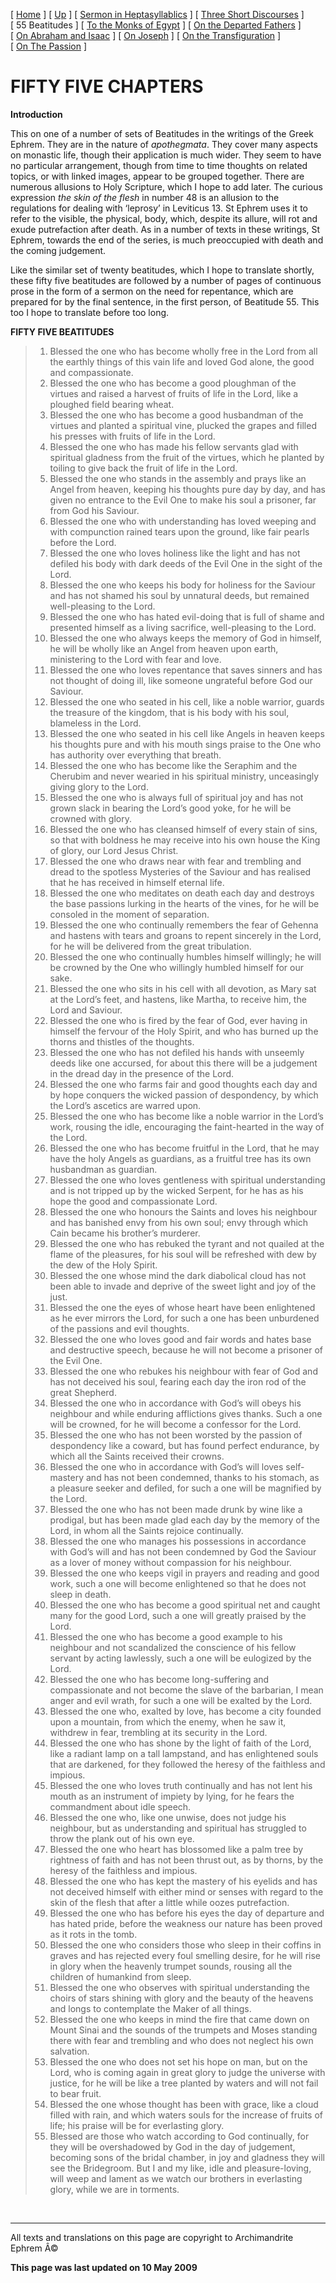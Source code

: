 \[ [Home](index.md) \] \[ [Up](ephrem.md) \] \[ [Sermon in Heptasyllablics](ser-hept.md) \] \[ [Three Short Discourses](3disc.md) \] \[ 55 Beatitudes \] \[ [To the Monks of Egypt](egypt-int.md) \] \[ [On the Departed Fathers](dead-pat.md) \] \[ [On Abraham and Isaac](AbrIsaac.md) \] \[ [On Joseph](on_joseph.md) \] \[ [On the Transfiguration](on_the_transfiguration.md) \] \[ [On The Passion](PassSer.md) \]

FIFTY FIVE CHAPTERS
===================

**Introduction**

This on one of a number of sets of Beatitudes in the writings of the Greek Ephrem. They are in the nature of *apothegmata*. They cover many aspects on monastic life, though their application is much wider. They seem to have no particular arrangement, though from time to time thoughts on related topics, or with linked images, appear to be grouped together. There are numerous allusions to Holy Scripture, which I hope to add later. The curious expression *the skin of the flesh* in number 48 is an allusion to the regulations for dealing with ‘leprosy’ in Leviticus 13. St Ephrem uses it to refer to the visible, the physical, body, which, despite its allure, will rot and exude putrefaction after death. As in a number of texts in these writings, St Ephrem, towards the end of the series, is much preoccupied with death and the coming judgement.

Like the similar set of twenty beatitudes, which I hope to translate shortly, these fifty five beatitudes are followed by a number of pages of continuous prose in the form of a sermon on the need for repentance, which are prepared for by the final sentence, in the first person, of Beatitude 55. This too I hope to translate before too long.

**FIFTY FIVE BEATITUDES**

> 1.  Blessed the one who has become wholly free in the Lord from all the earthly things of this vain life and loved God alone, the good and compassionate.
> 2.  Blessed the one who has become a good ploughman of the virtues and raised a harvest of fruits of life in the Lord, like a ploughed field bearing wheat.
> 3.  Blessed the one who has become a good husbandman of the virtues and planted a spiritual vine, plucked the grapes and filled his presses with fruits of life in the Lord.
> 4.  Blessed the one who has made his fellow servants glad with spiritual gladness from the fruit of the virtues, which he planted by toiling to give back the fruit of life in the Lord.
> 5.  Blessed the one who stands in the assembly and prays like an Angel from heaven, keeping his thoughts pure day by day, and has given no entrance to the Evil One to make his soul a prisoner, far from God his Saviour.
> 6.  Blessed the one who with understanding has loved weeping and with compunction rained tears upon the ground, like fair pearls before the Lord.
> 7.  Blessed the one who loves holiness like the light and has not defiled his body with dark deeds of the Evil One in the sight of the Lord.
> 8.  Blessed the one who keeps his body for holiness for the Saviour and has not shamed his soul by unnatural deeds, but remained well-pleasing to the Lord.
> 9.  Blessed the one who has hated evil-doing that is full of shame and presented himself as a living sacrifice, well-pleasing to the Lord.
> 10. Blessed the one who always keeps the memory of God in himself, he will be wholly like an Angel from heaven upon earth, ministering to the Lord with fear and love.
> 11. Blessed the one who loves repentance that saves sinners and has not thought of doing ill, like someone ungrateful before God our Saviour.
> 12. Blessed the one who seated in his cell, like a noble warrior, guards the treasure of the kingdom, that is his body with his soul, blameless in the Lord.
> 13. Blessed the one who seated in his cell like Angels in heaven keeps his thoughts pure and with his mouth sings praise to the One who has authority over everything that breath.
> 14. Blessed the one who has become like the Seraphim and the Cherubim and never wearied in his spiritual ministry, unceasingly giving glory to the Lord.
> 15. Blessed the one who is always full of spiritual joy and has not grown slack in bearing the Lord’s good yoke, for he will be crowned with glory.
> 16. Blessed the one who has cleansed himself of every stain of sins, so that with boldness he may receive into his own house the King of glory, our Lord Jesus Christ.
> 17. Blessed the one who draws near with fear and trembling and dread to the spotless Mysteries of the Saviour and has realised that he has received in himself eternal life.
> 18. Blessed the one who meditates on death each day and destroys the base passions lurking in the hearts of the vines, for he will be consoled in the moment of separation.
> 19. Blessed the one who continually remembers the fear of Gehenna and hastens with tears and groans to repent sincerely in the Lord, for he will be delivered from the great tribulation.
> 20. Blessed the one who continually humbles himself willingly; he will be crowned by the One who willingly humbled himself for our sake.
> 21. Blessed the one who sits in his cell with all devotion, as Mary sat at the Lord’s feet, and hastens, like Martha, to receive him, the Lord and Saviour.
> 22. Blessed the one who is fired by the fear of God, ever having in himself the fervour of the Holy Spirit, and who has burned up the thorns and thistles of the thoughts.
> 23. Blessed the one who has not defiled his hands with unseemly deeds like one accursed, for about this there will be a judgement in the dread day in the presence of the Lord.
> 24. Blessed the one who farms fair and good thoughts each day and by hope conquers the wicked passion of despondency, by which the Lord’s ascetics are warred upon.
> 25. Blessed the one who has become like a noble warrior in the Lord’s work, rousing the idle, encouraging the faint-hearted in the way of the Lord.
> 26. Blessed the one who has become fruitful in the Lord, that he may have the holy Angels as guardians, as a fruitful tree has its own husbandman as guardian.
> 27. Blessed the one who loves gentleness with spiritual understanding and is not tripped up by the wicked Serpent, for he has as his hope the good and compassionate Lord.
> 28. Blessed the one who honours the Saints and loves his neighbour and has banished envy from his own soul; envy through which Cain became his brother’s murderer.
> 29. Blessed the one who has rebuked the tyrant and not quailed at the flame of the pleasures, for his soul will be refreshed with dew by the dew of the Holy Spirit.
> 30. Blessed the one whose mind the dark diabolical cloud has not been able to invade and deprive of the sweet light and joy of the just.
> 31. Blessed the one the eyes of whose heart have been enlightened as he ever mirrors the Lord, for such a one has been unburdened of the passions and evil thoughts.
> 32. Blessed the one who loves good and fair words and hates base and destructive speech, because he will not become a prisoner of the Evil One.
> 33. Blessed the one who rebukes his neighbour with fear of God and has not deceived his soul, fearing each day the iron rod of the great Shepherd.
> 34. Blessed the one who in accordance with God’s will obeys his neighbour and while enduring afflictions gives thanks. Such a one will be crowned, for he will become a confessor for the Lord.
> 35. Blessed the one who has not been worsted by the passion of despondency like a coward, but has found perfect endurance, by which all the Saints received their crowns.
> 36. Blessed the one who in accordance with God’s will loves self-mastery and has not been condemned, thanks to his stomach, as a pleasure seeker and defiled, for such a one will be magnified by the Lord.
> 37. Blessed the one who has not been made drunk by wine like a prodigal, but has been made glad each day by the memory of the Lord, in whom all the Saints rejoice continually.
> 38. Blessed the one who manages his possessions in accordance with God’s will and has not been condemned by God the Saviour as a lover of money without compassion for his neighbour.
> 39. Blessed the one who keeps vigil in prayers and reading and good work, such a one will become enlightened so that he does not sleep in death.
> 40. Blessed the one who has become a good spiritual net and caught many for the good Lord, such a one will greatly praised by the Lord.
> 41. Blessed the one who has become a good example to his neighbour and not scandalized the conscience of his fellow servant by acting lawlessly, such a one will be eulogized by the Lord.
> 42. Blessed the one who has become long-suffering and compassionate and not become the slave of the barbarian, I mean anger and evil wrath, for such a one will be exalted by the Lord.
> 43. Blessed the one who, exalted by love, has become a city founded upon a mountain, from which the enemy, when he saw it, withdrew in fear, trembling at its security in the Lord.
> 44. Blessed the one who has shone by the light of faith of the Lord, like a radiant lamp on a tall lampstand, and has enlightened souls that are darkened, for they followed the heresy of the faithless and impious.
> 45. Blessed the one who loves truth continually and has not lent his mouth as an instrument of impiety by lying, for he fears the commandment about idle speech.
> 46. Blessed the one who, like one unwise, does not judge his neighbour, but as understanding and spiritual has struggled to throw the plank out of his own eye.
> 47. Blessed the one who heart has blossomed like a palm tree by rightness of faith and has not been thrust out, as by thorns, by the heresy of the faithless and impious.
> 48. Blessed the one who has kept the mastery of his eyelids and has not deceived himself with either mind or senses with regard to the skin of the flesh that after a little while oozes putrefaction.
> 49. Blessed the one who has before his eyes the day of departure and has hated pride, before the weakness our nature has been proved as it rots in the tomb.
> 50. Blessed the one who considers those who sleep in their coffins in graves and has rejected every foul smelling desire, for he will rise in glory when the heavenly trumpet sounds, rousing all the children of humankind from sleep.
> 51. Blessed the one who observes with spiritual understanding the choirs of stars shining with glory and the beauty of the heavens and longs to contemplate the Maker of all things.
> 52. Blessed the one who keeps in mind the fire that came down on Mount Sinai and the sounds of the trumpets and Moses standing there with fear and trembling and who does not neglect his own salvation.
> 53. Blessed the one who does not set his hope on man, but on the Lord, who is coming again in great glory to judge the universe with justice, for he will be like a tree planted by waters and will not fail to bear fruit.
> 54. Blessed the one whose thought has been with grace, like a cloud filled with rain, and which waters souls for the increase of fruits of life; his praise will be for everlasting glory.
> 55. Blessed are those who watch according to God continually, for they will be overshadowed by God in the day of judgement, becoming sons of the bridal chamber, in joy and gladness they will see the Bridegroom. But I and my like, idle and pleasure-loving, will weep and lament as we watch our brothers in everlasting glory, while we are in torments.

  

------------------------------------------------------------------------

All texts and translations on this page are copyright to
Archimandrite Ephrem Â©

**This page was last updated on 10 May 2009**
